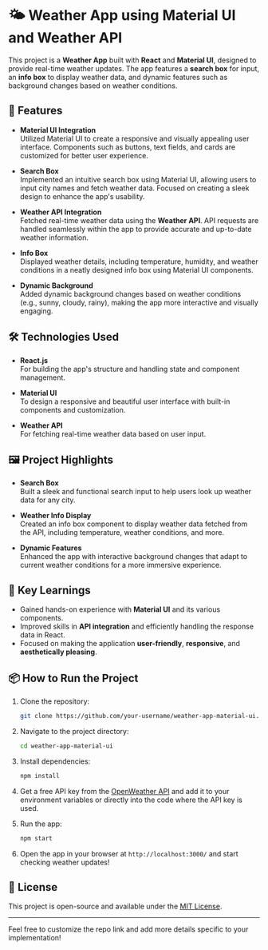 # 🌤️ Weather App using Material UI and Weather API

This project is a **Weather App** built with **React** and **Material UI**, designed to provide real-time weather updates. The app features a **search box** for input, an **info box** to display weather data, and dynamic features such as background changes based on weather conditions. 

## 🚀 Features

- **Material UI Integration**  
  Utilized Material UI to create a responsive and visually appealing user interface. Components such as buttons, text fields, and cards are customized for better user experience.
  
- **Search Box**  
  Implemented an intuitive search box using Material UI, allowing users to input city names and fetch weather data. Focused on creating a sleek design to enhance the app's usability.
  
- **Weather API Integration**  
  Fetched real-time weather data using the **Weather API**. API requests are handled seamlessly within the app to provide accurate and up-to-date weather information.

- **Info Box**  
  Displayed weather details, including temperature, humidity, and weather conditions in a neatly designed info box using Material UI components.

- **Dynamic Background**  
  Added dynamic background changes based on weather conditions (e.g., sunny, cloudy, rainy), making the app more interactive and visually engaging.

## 🛠️ Technologies Used

- **React.js**  
  For building the app's structure and handling state and component management.
  
- **Material UI**  
  To design a responsive and beautiful user interface with built-in components and customization.

- **Weather API**  
  For fetching real-time weather data based on user input.

## 🖼️ Project Highlights

- **Search Box**  
  Built a sleek and functional search input to help users look up weather data for any city.
  
- **Weather Info Display**  
  Created an info box component to display weather data fetched from the API, including temperature, weather conditions, and more.
  
- **Dynamic Features**  
  Enhanced the app with interactive background changes that adapt to current weather conditions for a more immersive experience.

## 🌟 Key Learnings

- Gained hands-on experience with **Material UI** and its various components.
- Improved skills in **API integration** and efficiently handling the response data in React.
- Focused on making the application **user-friendly**, **responsive**, and **aesthetically pleasing**.

## 📦 How to Run the Project

1. Clone the repository:
   ```bash
   git clone https://github.com/your-username/weather-app-material-ui.git
   ```

2. Navigate to the project directory:
   ```bash
   cd weather-app-material-ui
   ```

3. Install dependencies:
   ```bash
   npm install
   ```

4. Get a free API key from the [OpenWeather API](https://openweathermap.org/api) and add it to your environment variables or directly into the code where the API key is used.

5. Run the app:
   ```bash
   npm start
   ```

6. Open the app in your browser at `http://localhost:3000/` and start checking weather updates!

## 📝 License

This project is open-source and available under the [MIT License](LICENSE).

---

Feel free to customize the repo link and add more details specific to your implementation!
